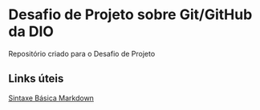 #  Desafio de Projeto sobre Git/GitHub da DIO 
Repositório criado para o Desafio de Projeto

## Links úteis
[Sintaxe Básica Markdown](https://www.markdownguide.org/)
